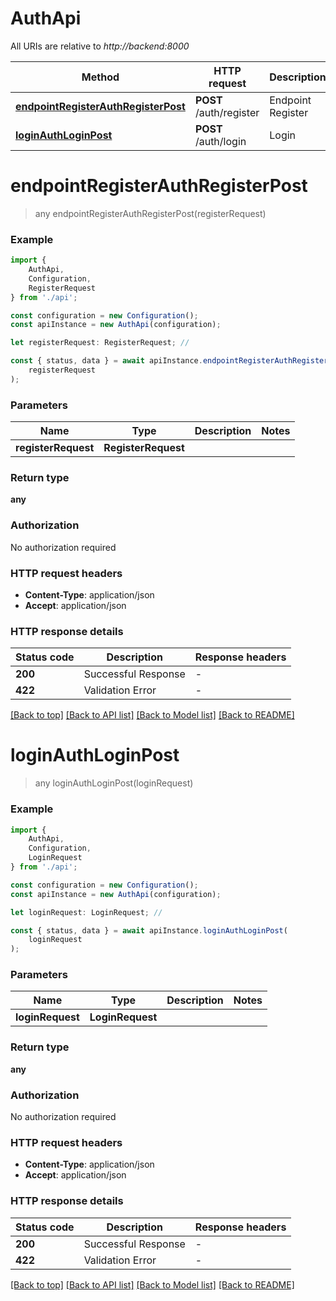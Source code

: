# AuthApi

All URIs are relative to *http://backend:8000*

|Method | HTTP request | Description|
|------------- | ------------- | -------------|
|[**endpointRegisterAuthRegisterPost**](#endpointregisterauthregisterpost) | **POST** /auth/register | Endpoint Register|
|[**loginAuthLoginPost**](#loginauthloginpost) | **POST** /auth/login | Login|

# **endpointRegisterAuthRegisterPost**
> any endpointRegisterAuthRegisterPost(registerRequest)


### Example

```typescript
import {
    AuthApi,
    Configuration,
    RegisterRequest
} from './api';

const configuration = new Configuration();
const apiInstance = new AuthApi(configuration);

let registerRequest: RegisterRequest; //

const { status, data } = await apiInstance.endpointRegisterAuthRegisterPost(
    registerRequest
);
```

### Parameters

|Name | Type | Description  | Notes|
|------------- | ------------- | ------------- | -------------|
| **registerRequest** | **RegisterRequest**|  | |


### Return type

**any**

### Authorization

No authorization required

### HTTP request headers

 - **Content-Type**: application/json
 - **Accept**: application/json


### HTTP response details
| Status code | Description | Response headers |
|-------------|-------------|------------------|
|**200** | Successful Response |  -  |
|**422** | Validation Error |  -  |

[[Back to top]](#) [[Back to API list]](../README.md#documentation-for-api-endpoints) [[Back to Model list]](../README.md#documentation-for-models) [[Back to README]](../README.md)

# **loginAuthLoginPost**
> any loginAuthLoginPost(loginRequest)


### Example

```typescript
import {
    AuthApi,
    Configuration,
    LoginRequest
} from './api';

const configuration = new Configuration();
const apiInstance = new AuthApi(configuration);

let loginRequest: LoginRequest; //

const { status, data } = await apiInstance.loginAuthLoginPost(
    loginRequest
);
```

### Parameters

|Name | Type | Description  | Notes|
|------------- | ------------- | ------------- | -------------|
| **loginRequest** | **LoginRequest**|  | |


### Return type

**any**

### Authorization

No authorization required

### HTTP request headers

 - **Content-Type**: application/json
 - **Accept**: application/json


### HTTP response details
| Status code | Description | Response headers |
|-------------|-------------|------------------|
|**200** | Successful Response |  -  |
|**422** | Validation Error |  -  |

[[Back to top]](#) [[Back to API list]](../README.md#documentation-for-api-endpoints) [[Back to Model list]](../README.md#documentation-for-models) [[Back to README]](../README.md)

